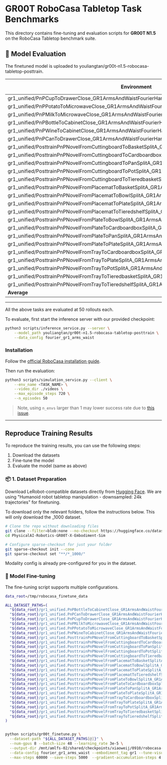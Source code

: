 # GR00T RoboCasa Tabletop Task Benchmarks

This directory contains fine-tuning and evaluation scripts for **GR00T N1.5** on the RoboCasa Tabletop benchmark suite.



## 🎯 Model Evaluation

<!-- /mnt/amlfs-02/shared/checkpoints/xiaoweij/0910/robocasa-checkpoints-60K/  https://wandb.ai/nv-gear/huggingface/runs/zhvckr9n -->
The finetuned model is uploaded to youliangtan/gr00t-n1.5-robocasa-tabletop-posttrain.

| Environment                                                                 | Success Rate |
|-----------------------------------------------------------------------------|--------------|
| gr1_unified/PnPCupToDrawerClose_GR1ArmsAndWaistFourierHands_Env             | 0.38         |
| gr1_unified/PnPPotatoToMicrowaveClose_GR1ArmsAndWaistFourierHands_Env       | 0.32         |
| gr1_unified/PnPMilkToMicrowaveClose_GR1ArmsAndWaistFourierHands_Env         | 0.60         |
| gr1_unified/PnPBottleToCabinetClose_GR1ArmsAndWaistFourierHands_Env         | 0.54         |
| gr1_unified/PnPWineToCabinetClose_GR1ArmsAndWaistFourierHands_Env           | 0.38         |
| gr1_unified/PnPCanToDrawerClose_GR1ArmsAndWaistFourierHands_Env             | 0.50         |
| gr1_unified/PosttrainPnPNovelFromCuttingboardToBasketSplitA_GR1ArmsAndWaistFourierHands_Env | 0.38 |
| gr1_unified/PosttrainPnPNovelFromCuttingboardToCardboardboxSplitA_GR1ArmsAndWaistFourierHands_Env | 0.46 |
| gr1_unified/PosttrainPnPNovelFromCuttingboardToPanSplitA_GR1ArmsAndWaistFourierHands_Env | 0.58 |
| gr1_unified/PosttrainPnPNovelFromCuttingboardToPotSplitA_GR1ArmsAndWaistFourierHands_Env | 0.62 |
| gr1_unified/PosttrainPnPNovelFromCuttingboardToTieredbasketSplitA_GR1ArmsAndWaistFourierHands_Env | 0.28 |
| gr1_unified/PosttrainPnPNovelFromPlacematToBasketSplitA_GR1ArmsAndWaistFourierHands_Env | 0.30 |
| gr1_unified/PosttrainPnPNovelFromPlacematToBowlSplitA_GR1ArmsAndWaistFourierHands_Env | 0.60 |
| gr1_unified/PosttrainPnPNovelFromPlacematToPlateSplitA_GR1ArmsAndWaistFourierHands_Env | 0.56 |
| gr1_unified/PosttrainPnPNovelFromPlacematToTieredshelfSplitA_GR1ArmsAndWaistFourierHands_Env | 0.36 |
| gr1_unified/PosttrainPnPNovelFromPlateToBowlSplitA_GR1ArmsAndWaistFourierHands_Env | 0.58 |
| gr1_unified/PosttrainPnPNovelFromPlateToCardboardboxSplitA_GR1ArmsAndWaistFourierHands_Env | 0.44 |
| gr1_unified/PosttrainPnPNovelFromPlateToPanSplitA_GR1ArmsAndWaistFourierHands_Env | 0.60 |
| gr1_unified/PosttrainPnPNovelFromPlateToPlateSplitA_GR1ArmsAndWaistFourierHands_Env | 0.64 |
| gr1_unified/PosttrainPnPNovelFromTrayToCardboardboxSplitA_GR1ArmsAndWaistFourierHands_Env | 0.52 |
| gr1_unified/PosttrainPnPNovelFromTrayToPlateSplitA_GR1ArmsAndWaistFourierHands_Env | 0.48 |
| gr1_unified/PosttrainPnPNovelFromTrayToPotSplitA_GR1ArmsAndWaistFourierHands_Env | 0.60 |
| gr1_unified/PosttrainPnPNovelFromTrayToTieredbasketSplitA_GR1ArmsAndWaistFourierHands_Env | 0.52 |
| gr1_unified/PosttrainPnPNovelFromTrayToTieredshelfSplitA_GR1ArmsAndWaistFourierHands_Env | 0.32 |
| **Average**                              | **0.48**            |
----

All the above tasks are evaluated at 50 rollouts each.

To evaluate, first start the inference server with our provided checkpoint:

```bash
python3 scripts/inference_service.py --server \
    --model_path youliangtan/gr00t-n1.5-robocasa-tabletop-posttrain \
    --data_config fourier_gr1_arms_waist
```

### Installation

Follow the [official RoboCasa installation guide](https://github.com/robocasa/robocasa-gr1-tabletop-tasks?tab=readme-ov-file#getting-started).

Then run the evaluation:
```bash
python3 scripts/simulation_service.py --client \
    --env_name <TASK_NAME> \
    --video_dir ./videos \
    --max_episode_steps 720 \
    --n_episodes 50
```

> Note, using `n_envs` larger than 1 may lower success rate due to [this issue](https://github.com/NVIDIA/Isaac-GR00T/pull/292).

----

## Reproduce Training Results

To reproduce the training results, you can use the following steps:
1. Download the datasets
2. Fine-tune the model
3. Evaluate the model (same as above)

### 📦 1. Dataset Preparation

Download LeRobot-compatible datasets directly from [Hugging Face](https://huggingface.co/datasets/nvidia/PhysicalAI-Robotics-GR00T-X-Embodiment-Sim).
We are using "Humanoid robot tabletop manipulation - downsampled: 24k trajectories" for finetuning.

To download only the relevant folders, follow the instructions below. This will only download the _1000 dataset.

```bash
# Clone the repo without downloading files
git clone --filter=blob:none --no-checkout https://huggingface.co/datasets/nvidia/PhysicalAI-Robotics-GR00T-X-Embodiment-Sim
cd PhysicalAI-Robotics-GR00T-X-Embodiment-Sim

# Configure sparse-checkout for just your folder
git sparse-checkout init --cone
git sparse-checkout set "**/*_1000/"
```

Modality config is already pre-configured for you in the dataset.

### 🚀 Model Fine-tuning

The fine-tuning script supports multiple configurations.

```bash
data_root=/tmp/robocasa_finetune_data

ALL_DATASET_PATHS=(
  "${data_root}/gr1_unified.PnPBottleToCabinetClose_GR1ArmsAndWaistFourierHands_1000"
  "${data_root}/gr1_unified.PnPCanToDrawerClose_GR1ArmsAndWaistFourierHands_1000"
  "${data_root}/gr1_unified.PnPCupToDrawerClose_GR1ArmsAndWaistFourierHands_1000"
  "${data_root}/gr1_unified.PnPMilkToMicrowaveClose_GR1ArmsAndWaistFourierHands_1000"
  "${data_root}/gr1_unified.PnPPotatoToMicrowaveClose_GR1ArmsAndWaistFourierHands_1000"
  "${data_root}/gr1_unified.PnPWineToCabinetClose_GR1ArmsAndWaistFourierHands_1000"
  "${data_root}/gr1_unified.PosttrainPnPNovelFromCuttingboardToBasketSplitA_GR1ArmsAndWaistFourierHands_1000"
  "${data_root}/gr1_unified.PosttrainPnPNovelFromCuttingboardToCardboardboxSplitA_GR1ArmsAndWaistFourierHands_1000"
  "${data_root}/gr1_unified.PosttrainPnPNovelFromCuttingboardToPanSplitA_GR1ArmsAndWaistFourierHands_1000"
  "${data_root}/gr1_unified.PosttrainPnPNovelFromCuttingboardToPotSplitA_GR1ArmsAndWaistFourierHands_1000"
  "${data_root}/gr1_unified.PosttrainPnPNovelFromCuttingboardToTieredbasketSplitA_GR1ArmsAndWaistFourierHands_1000"
  "${data_root}/gr1_unified.PosttrainPnPNovelFromPlacematToBasketSplitA_GR1ArmsAndWaistFourierHands_1000"
  "${data_root}/gr1_unified.PosttrainPnPNovelFromPlacematToBowlSplitA_GR1ArmsAndWaistFourierHands_1000"
  "${data_root}/gr1_unified.PosttrainPnPNovelFromPlacematToPlateSplitA_GR1ArmsAndWaistFourierHands_1000"
  "${data_root}/gr1_unified.PosttrainPnPNovelFromPlacematToTieredshelfSplitA_GR1ArmsAndWaistFourierHands_1000"
  "${data_root}/gr1_unified.PosttrainPnPNovelFromPlateToBowlSplitA_GR1ArmsAndWaistFourierHands_1000"
  "${data_root}/gr1_unified.PosttrainPnPNovelFromPlateToCardboardboxSplitA_GR1ArmsAndWaistFourierHands_1000"
  "${data_root}/gr1_unified.PosttrainPnPNovelFromPlateToPanSplitA_GR1ArmsAndWaistFourierHands_1000"
  "${data_root}/gr1_unified.PosttrainPnPNovelFromPlateToPlateSplitA_GR1ArmsAndWaistFourierHands_1000"
  "${data_root}/gr1_unified.PosttrainPnPNovelFromTrayToCardboardboxSplitA_GR1ArmsAndWaistFourierHands_1000"
  "${data_root}/gr1_unified.PosttrainPnPNovelFromTrayToPlateSplitA_GR1ArmsAndWaistFourierHands_1000"
  "${data_root}/gr1_unified.PosttrainPnPNovelFromTrayToPotSplitA_GR1ArmsAndWaistFourierHands_1000"
  "${data_root}/gr1_unified.PosttrainPnPNovelFromTrayToTieredbasketSplitA_GR1ArmsAndWaistFourierHands_1000"
  "${data_root}/gr1_unified.PosttrainPnPNovelFromTrayToTieredshelfSplitA_GR1ArmsAndWaistFourierHands_1000"
)


python scripts/gr00t_finetune.py \
  --dataset-path "${ALL_DATASET_PATHS[@]}" \
  --num-gpus 8 --batch-size 48 --learning_rate 3e-5 \
  --output-dir /mnt/amlfs-02/shared/checkpoints/xiaoweij/0910/robocasa-checkpoints-60K/  \
  --data-config fourier_gr1_arms_waist --embodiment_tag gr1 --tune-visual \
  --max-steps 60000 --save-steps 5000  --gradient-accumulation-steps 4
```
